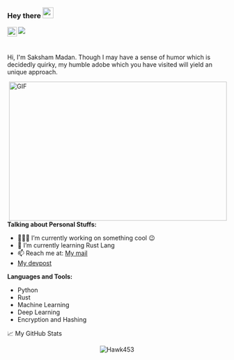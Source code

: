 ### Hey there <img src="https://media.giphy.com/media/hvRJCLFzcasrR4ia7z/giphy.gif" width="25px">
<a href="https://www.linkedin.com/in/sakshammadan/">
  <img align="left" alt="Saksham's LinkedIN" width="22px" src="https://raw.githubusercontent.com/peterthehan/peterthehan/master/assets/linkedin.svg" />
</a>

![](https://visitor-badge.glitch.me/badge?page_id=Hawk453.Hawk453)

<br />

Hi, I'm Saksham Madan. Though I may have a sense of humor which is decidedly quirky, my humble adobe which you have visited will yield an unique approach.

  <img align="right" alt="GIF" src="https://github.com/abhisheknaiidu/abhisheknaiidu/blob/master/code.gif?raw=true" width="500" height="320" />
  
**Talking about Personal Stuffs:**

- 👨🏽‍💻 I’m currently working on something cool :wink:
- 🌱 I’m currently learning Rust Lang 
- 📫 Reach me at: [My mail](mailto:contact_saksham.unserialize@simplelogin.co)
- [My devpost](https://devpost.com/Hawk453)

**Languages and Tools:**  

- Python
- Rust
- Machine Learning
- Deep Learning
- Encryption and Hashing


📈 My GitHub Stats

<p align="center"> <img src="https://github-readme-stats.vercel.app/api?username=Hawk453&show_icons=true&theme=gotham" alt="Hawk453" />




